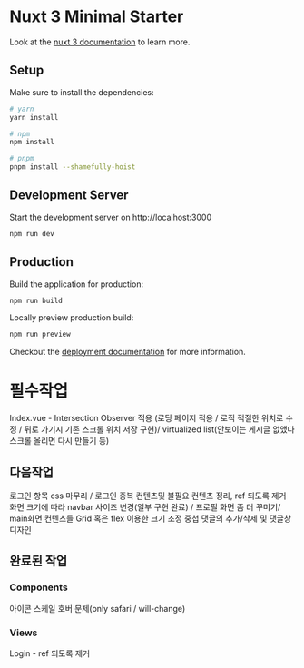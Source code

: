 # Nuxt 3 Minimal Starter

Look at the [nuxt 3 documentation](https://v3.nuxtjs.org) to learn more.

## Setup

Make sure to install the dependencies:

```bash
# yarn
yarn install

# npm
npm install

# pnpm
pnpm install --shamefully-hoist
```

## Development Server

Start the development server on http://localhost:3000

```bash
npm run dev
```

## Production

Build the application for production:

```bash
npm run build
```

Locally preview production build:

```bash
npm run preview
```

Checkout the [deployment documentation](https://v3.nuxtjs.org/guide/deploy/presets) for more information.

# 필수작업
Index.vue - Intersection Observer 적용 (로딩 페이지 적용 / 로직 적절한 위치로 수정 / 뒤로 가기시 기존 스크롤 위치 저장 구현)/ virtualized list(안보이는 게시글 없앴다 스크롤 올리면 다시 만들기 등)

## 다음작업
로그인 항목 css 마무리 / 로그인 중복 컨텐츠및 불필요 컨텐츠 정리, ref 되도록 제거
화면 크기에 따라 navbar 사이즈 변경(일부 구현 완료) /
프로필 화면 좀 더 꾸미기/ main화면 컨텐츠들 Grid 혹은 flex 이용한 크기 조정
중첩 댓글의 추가/삭제 및 댓글창 디자인

## 완료된 작업
### Components
아이콘 스케일 호버 문제(only safari / will-change)
### Views
Login - ref 되도록 제거